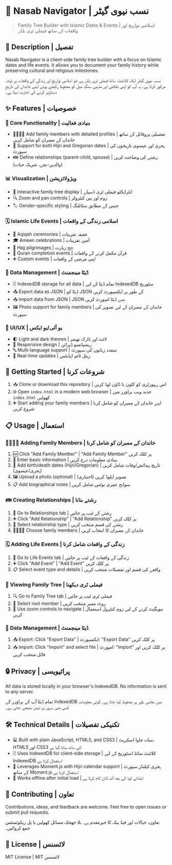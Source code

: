 # 🌳 Nasab Navigator | نسب نیوی گیٹر

> Family Tree Builder with Islamic Dates \& Events | اسلامی تواریخ اور واقعات کے ساتھ فیملی ٹری بلڈر


## 📖 Description | تفصیل

Nasab Navigator is a client-side family tree builder with a focus on Islamic dates and life events. It allows you to document your family history while preserving cultural and religious milestones.

نسب نیوی گیٹر ایک کلائنٹ سائڈ فیملی ٹری بلڈر ہے جو اسلامی تواریخ اور زندگی کے واقعات پر توجہ مرکوز کرتا ہے۔ یہ آپ کو اپنی ثقافتی اور مذہبی سنگ میل کو محفوظ رکھتے ہوئے اپنے خاندان کی تاریخ دستاویز کرنے کی اجازت دیتا ہے۔

## ✨ Features | خصوصیات

### 🧩 Core Functionality | بنیادی فعالیت

- 👨‍👩‍👧‍👦 Add family members with detailed profiles | تفصیلی پروفائل کے ساتھ خاندان کے ممبران کو شامل کریں
- 📅 Support for both Hijri and Gregorian dates | ہجری اور عیسوی تاریخوں کی سپورٹ
- 👪 Define relationships (parent-child, spouse) | رشتے کی وضاحت کریں (والدین-بچے، شریک حیات)


### 📊 Visualization | ویژولائزیشن

- 🌳 Interactive family tree display | انٹرایکٹو فیملی ٹری ڈسپلے
- 🔍 Zoom and pan controls | زوم اور پین کنٹرولز
- 🏷️ Gender-specific styling | جنس کے مطابق سٹائلنگ


### 🗓️ Islamic Life Events | اسلامی زندگی کے واقعات

- 👶 Aqiqah ceremonies | عقیقہ تقریبات
- 🎓 Ameen celebrations | آمین تقریبات
- 🕋 Hajj pilgrimages | حج زیارت
- 📖 Quran completion events | قرآن مکمل کرنے کے واقعات
- ➕ Custom events | اپنی مرضی کے واقعات


### 💾 Data Management | ڈیٹا مینجمنٹ

- 🗄️ IndexedDB storage for all data | تمام ڈیٹا کے لیے IndexedDB سٹوریج
- 📤 Export data as JSON | ڈیٹا کو JSON کے طور پر ایکسپورٹ کریں
- 📥 Import data from JSON | JSON سے ڈیٹا امپورٹ کریں
- 🖼️ Photo support for family members | خاندان کے ممبران کے لیے تصویر کی سپورٹ


### 🎨 UI/UX | یو آئی/یو ایکس

- 🌓 Light and dark themes | لائٹ اور ڈارک تھیمز
- 📱 Responsive design | ریسپانسو ڈیزائن
- 🔤 Multi-language support | متعدد زبانوں کی سپورٹ
- 🔄 Real-time updates | ریئل ٹائم اپڈیٹس


## 🚀 Getting Started | شروعات کرنا

1. 📥 Clone or download this repository | اس ریپوزٹری کو کلون یا ڈاؤن لوڈ کریں
2. 🌐 Open `index.html` in a modern web browser | جدید ویب براؤزر میں `index.html` کھولیں
3. ➕ Start adding your family members | اپنے خاندان کے ممبران کو شامل کرنا شروع کریں

## 📋 Usage | استعمال

### 👨‍👩‍👧‍👦 Adding Family Members | خاندان کے ممبران کو شامل کرنا

1. 🆕 Click "Add Family Member" | "Add Family Member" پر کلک کریں
2. 📝 Enter basic information | بنیادی معلومات درج کریں
3. 📅 Add birth/death dates (Hijri/Gregorian) | تاریخ پیدائش/وفات شامل کریں (ہجری/عیسوی)
4. 🖼️ Upload a photo (optional) | تصویر اپلوڈ کریں (اختیاری)
5. 📋 Add biographical notes | سوانح عمری نوٹس شامل کریں

### 👪 Creating Relationships | رشتے بنانا

1. 🔗 Go to Relationships tab | رشتے کے ٹیب پر جائیں
2. ➕ Click "Add Relationship" | "Add Relationship" پر کلک کریں
3. 🔄 Select relationship type | رشتے کی قسم منتخب کریں
4. 👨‍👩‍👧‍👦 Choose family members | خاندان کے ممبران کا انتخاب کریں

### 🗓️ Adding Life Events | زندگی کے واقعات شامل کرنا

1. 📆 Go to Life Events tab | زندگی کے واقعات کے ٹیب پر جائیں
2. ➕ Click "Add Event" | "Add Event" پر کلک کریں
3. 📋 Select event type and details | واقعے کی قسم اور تفصیلات منتخب کریں

### 🌳 Viewing Family Tree | فیملی ٹری دیکھنا

1. 🔍 Go to Family Tree tab | فیملی ٹری ٹیب پر جائیں
2. 👤 Select root member | روٹ ممبر منتخب کریں
3. 🔎 Use zoom controls to navigate | نیویگیٹ کرنے کے لیے زوم کنٹرول استعمال کریں

### 💾 Data Management | ڈیٹا مینجمنٹ

1. 📤 Export: Click "Export Data" | ایکسپورٹ: "Export Data" پر کلک کریں
2. 📥 Import: Click "Import" and select file | امپورٹ: "Import" پر کلک کریں اور فائل منتخب کریں

## 🔒 Privacy | پرائیویسی

All data is stored locally in your browser's IndexedDB. No information is sent to any server.

تمام ڈیٹا آپ کے براؤزر کے IndexedDB میں مقامی طور پر محفوظ کیا جاتا ہے۔ کوئی معلومات کسی بھی سرور پر نہیں بھیجی جاتی ہے۔

## 🛠️ Technical Details | تکنیکی تفصیلات

- 💻 Built with plain JavaScript, HTML5, and CSS3 | سادہ جاوا اسکرپٹ، HTML5 اور CSS3 کے ساتھ بنایا گیا ہے
- 🗄️ Uses IndexedDB for client-side storage | کلائنٹ سائڈ اسٹوریج کے لیے IndexedDB استعمال کرتا ہے
- 📅 Leverages Moment.js with Hijri calendar support | ہجری کیلنڈر سپورٹ کے ساتھ Moment.js استعمال کرتا ہے
- 🎯 Works offline after initial load | ابتدائی لوڈ کے بعد آف لائن کام کرتا ہے


## 👥 Contributing | تعاون

Contributions, ideas, and feedback are welcome. Feel free to open issues or submit pull requests.

تعاون، خیالات اور فیڈ بیک کا خیرمقدم ہے۔ بلا جھجک مسائل کھولیں یا پل ریکوئسٹس جمع کروائیں۔

## 📝 License | لائسنس

MIT License | MIT لائسنس
